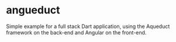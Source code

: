 # angueduct
Simple example for a full stack Dart application, using the Aqueduct framework on the back-end and Angular on the front-end.
